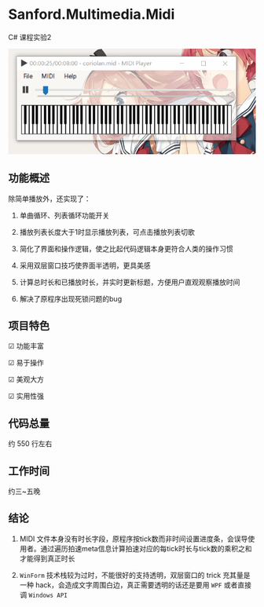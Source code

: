 Sanford.Multimedia.Midi
=======================

C# 课程实验2

![winform](https://raw.githubusercontent.com/8qwe24657913/Sanford.Multimedia.Midi-master/master/Images/winform.gif)

## 功能概述

除简单播放外，还实现了：

1. 单曲循环、列表循环功能开关

2. 播放列表长度大于1时显示播放列表，可点击播放列表切歌

3. 简化了界面和操作逻辑，使之比起代码逻辑本身更符合人类的操作习惯

4. 采用双层窗口技巧使界面半透明，更具美感

5. 计算总时长和已播放时长，并实时更新标题，方便用户直观观察播放时间

6. 解决了原程序出现死锁问题的bug

## 项目特色

☑ 功能丰富

☑ 易于操作

☑ 美观大方

☑ 实用性强

## 代码总量

约 550 行左右

## 工作时间

约三~五晚

## 结论

1. MIDI 文件本身没有时长字段，原程序按tick数而非时间设置进度条，会误导使用者。通过遍历拍速meta信息计算拍速对应的每tick时长与tick数的乘积之和才能得到真正时长

2. `WinForm` 技术栈较为过时，不能很好的支持透明，双层窗口的 trick 充其量是一种 hack，会造成文字周围白边，真正需要透明的话还是要用 `WPF` 或者直接调 `Windows API`